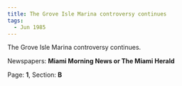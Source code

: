 ```yaml
---  
title: The Grove Isle Marina controversy continues  
tags:  
  - Jun 1985  
---  
```

  
The Grove Isle Marina controversy continues.  
  
Newspapers: **Miami Morning News or The Miami Herald**  
  
Page: **1**, Section: **B** 

